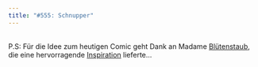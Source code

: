 ```yaml
---
title: "#555: Schnupper"
---
```

<br />P.S: Für die Idee zum heutigen Comic geht Dank an Madame <a href="http://www.blumenluder.de">Blütenstaub</a>, die eine hervorragende <a href="http://bluetenstaub.20six.de/bluetenstaub/art/3022812/Einmal_Winter_und_zuruck_bitte_">Inspiration</a> lieferte...

